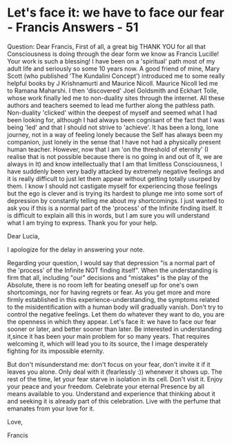 # Let's face it: we have to face our fear - Francis Answers - 51

Question: Dear Francis, First of all, a great big THANK YOU for all that Consciousness is doing through the dear form we know as Francis Lucille! Your work is such a blessing! I have been on a 'spiritual' path most of my adult life and seriously so some 10 years now. A good friend of mine, Mary Scott (who published 'The Kundalini Concept') introduced me to some really helpful books by J Krishnamurti and Maurice Nicoll. Maurice Nicoll led me to Ramana Maharshi. I then 'discovered' Joel Goldsmith and Eckhart Tolle, whose work finally led me to non-duality sites through the internet. All these authors and teachers seemed to lead me further along the pathless path. Non-duality 'clicked' within the deepest of myself and seemed what I had been looking for, although I had always been cognisant of the fact that I was being 'led' and that I should not strive to 'achieve'. It has been a long, lone journey, not in a way of feeling lonely because the Self has always been my companion, just lonely in the sense that I have not had a physically present human teacher. However, now that I am 'on the threshold of eternity' (I realise that is not possible because there is no going in and out of It, we are always in It) and know intellectually that I am that limitless Consciousness, I have suddenly been very badly attacked by extremely negative feelings and it is really difficult to just let them appear without getting totally usurped by them. I know I should not castigate myself for experiencing those feelings but the ego is clever and is trying its hardest to plunge me into some sort of depression by constantly telling me about my shortcomings. I just wanted to ask you if this is a normal part of the 'process' of the Infinite finding itself. It is difficult to explain alll this in words, but I am sure you will understand what I am trying to express. Thank you for your help.

Dear Lucia,

I apologize for the delay in answering your note.

Regarding your question, I would say that depression "is a normal part of the 'process' of the Infinite NOT finding itself". When the understanding is firm that all, including "our" decisions and "mistakes" is the play of the Absolute, there is no room left for beating oneself up for one's own shortcomings, nor for having regrets or fear. As you get more and more firmly established in this experience-understanding, the symptoms related to the misidentification with a human body will gradually vanish. Don't try to control the negative feelings. Let them do whatever they want to do, you are the openness in which they appear. Let's face it: we have to face our fear sooner or later, and better sooner than later. Be interested in understanding it,since it has been your main problem for so many years. That requires welcoming it, which will lead you to its source, the I image desperately fighting for its impossible eternity.

But don't misunderstand me: don't focus on your fear, don't invite it if it leaves you alone. Only deal with it (fearlessly :)) whenever it shows up. The rest of the time, let your fear starve in isolation in its cell. Don't visit it. Enjoy your peace and your freedom. Celebrate your eternal Presence by all means available to you. Understand and experience that thinking about it and seeking it is already part of this celebration. Live with the perfume that emanates from your love for it.

Love,

Francis


